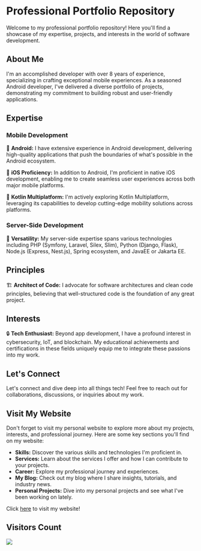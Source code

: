 # Professional Portfolio Repository

Welcome to my professional portfolio repository! Here you'll find a showcase of my expertise, projects, and interests in the world of software development.

## About Me

I'm an accomplished developer with over 8 years of experience, specializing in crafting exceptional mobile experiences. As a seasoned Android developer, I've delivered a diverse portfolio of projects, demonstrating my commitment to building robust and user-friendly applications.

## Expertise

### Mobile Development

📱 **Android:** I have extensive experience in Android development, delivering high-quality applications that push the boundaries of what's possible in the Android ecosystem.

🌟 **iOS Proficiency:** In addition to Android, I'm proficient in native iOS development, enabling me to create seamless user experiences across both major mobile platforms.

🚀 **Kotlin Multiplatform:** I'm actively exploring Kotlin Multiplatform, leveraging its capabilities to develop cutting-edge mobility solutions across platforms.

### Server-Side Development

💼 **Versatility:** My server-side expertise spans various technologies including PHP (Symfony, Laravel, Silex, Slim), Python (Django, Flask), Node.js (Express, Nest.js), Spring ecosystem, and JavaEE or Jakarta EE.

## Principles

🏗️ **Architect of Code:** I advocate for software architectures and clean code principles, believing that well-structured code is the foundation of any great project.

## Interests

🔒 **Tech Enthusiast:** Beyond app development, I have a profound interest in cybersecurity, IoT, and blockchain. My educational achievements and certifications in these fields uniquely equip me to integrate these passions into my work.

## Let's Connect

Let's connect and dive deep into all things tech! Feel free to reach out for collaborations, discussions, or inquiries about my work.

## Visit My Website

Don't forget to visit my personal website to explore more about my projects, interests, and professional journey. Here are some key sections you'll find on my website:

- **Skills:** Discover the various skills and technologies I'm proficient in.
- **Services:** Learn about the services I offer and how I can contribute to your projects.
- **Career:** Explore my professional journey and experiences.
- **My Blog:** Check out my blog where I share insights, tutorials, and industry news.
- **Personal Projects:** Dive into my personal projects and see what I've been working on lately.

Click [here](https://sergio11.github.io/) to visit my website!

 ## Visitors Count

<img width="auto" src="https://profile-counter.glitch.me/sergio11.github.io/count.svg" />
